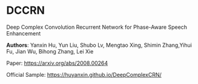 # DCCRN

Deep Complex Convolution Recurrent Network for Phase-Aware Speech Enhancement

__Authors__: Yanxin Hu, Yun Liu, Shubo Lv, Mengtao Xing, Shimin Zhang,Yihui Fu, Jian Wu, Bihong Zhang, Lei Xie

Paper: https://arxiv.org/abs/2008.00264

Official Sample: https://huyanxin.github.io/DeepComplexCRN/


